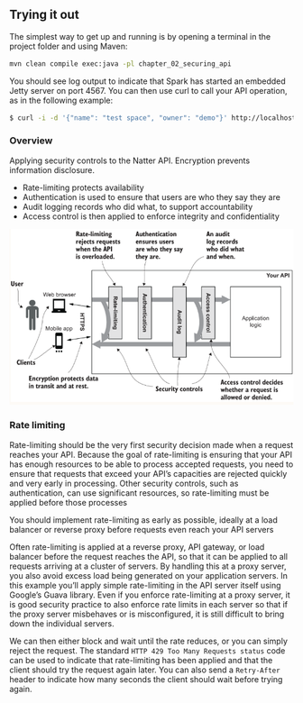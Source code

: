 ## Trying it out
The simplest way to get up and running is by opening a terminal in the project folder and using Maven:
```sh
mvn clean compile exec:java -pl chapter_02_securing_api
```
You should see log output to indicate that Spark has started an embedded Jetty server on port 4567. 
You can then use curl to call your API operation, as in the following example:
```sh
$ curl -i -d '{"name": "test space", "owner": "demo"}' http://localhost:4567/spaces 
```

### Overview
Applying security controls to the Natter API. Encryption prevents information disclosure. 
- Rate-limiting protects availability
- Authentication is used to ensure that users are who they say they are
- Audit logging records who did what, to support accountability
- Access control is then applied to enforce integrity and confidentiality
    
![Security controls](images/scurity_controls.png)

### Rate limiting
Rate-limiting should be the very first security decision made when a request reaches your API. 
Because the goal of rate-limiting is ensuring that your API has enough resources to be able to 
process accepted requests, you need to ensure that requests that exceed your API’s capacities 
are rejected quickly and very early in processing. Other security controls, such as authentication, 
can use significant resources, so rate-limiting must be applied before those processes

You should implement rate-limiting as early as possible, ideally at a load balancer or reverse proxy before requests 
even reach your API servers
  
Often rate-limiting is applied at a reverse proxy, API gateway, or load balancer before the request 
reaches the API, so that it can be applied to all requests arriving at a cluster of servers. By 
handling this at a proxy server, you also avoid excess load being generated on your application servers. 
In this example you’ll apply simple rate-limiting in the API server itself using Google’s Guava library.
Even if you enforce rate-limiting at a proxy server, it is good security practice to also enforce rate 
limits in each server so that if the proxy server misbehaves or is misconfigured, it is still difficult
to bring down the individual servers.

We can then either block and wait until the rate reduces, or you can simply reject the request. 
The standard `HTTP 429 Too Many Requests status` code can be used to indicate that rate-limiting has 
been applied and that the client should try the request again later. You can also 
send a `Retry-After` header to indicate how many seconds the client should wait before trying again.